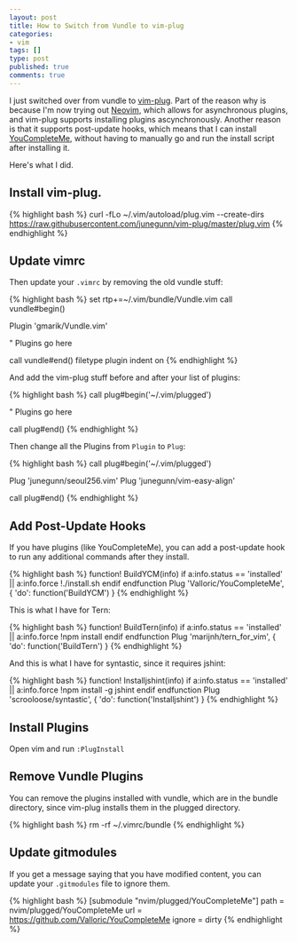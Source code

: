 ```yaml
---
layout: post
title: How to Switch from Vundle to vim-plug
categories:
- vim
tags: []
type: post
published: true
comments: true
---
```


I just switched over from vundle to [vim-plug](https://github.com/junegunn/vim-plug). Part of the reason why is because I'm now trying out [Neovim](http://neovim.org/), which allows for asynchronous plugins, and vim-plug supports installing plugins ascynchronously. Another reason is that it supports post-update hooks, which means that I can install [YouCompleteMe](http://valloric.github.io/YouCompleteMe/), without having to manually go and run the install script after installing it.

Here's what I did.

## Install vim-plug.

{% highlight bash %}
curl -fLo ~/.vim/autoload/plug.vim --create-dirs \
    https://raw.githubusercontent.com/junegunn/vim-plug/master/plug.vim
{% endhighlight %}

## Update vimrc

Then update your `.vimrc` by removing the old vundle stuff:

{% highlight bash %}
set rtp+=~/.vim/bundle/Vundle.vim
call vundle#begin()

Plugin 'gmarik/Vundle.vim'

" Plugins go here

call vundle#end()
filetype plugin indent on
{% endhighlight %}

And add the vim-plug stuff before and after your list of plugins:

{% highlight bash %}
call plug#begin('~/.vim/plugged')

" Plugins go here

call plug#end()
{% endhighlight %}

Then change all the Plugins from `Plugin` to `Plug`:

{% highlight bash %}
call plug#begin('~/.vim/plugged')

Plug 'junegunn/seoul256.vim'
Plug 'junegunn/vim-easy-align'

call plug#end()
{% endhighlight %}

## Add Post-Update Hooks

If you have plugins (like YouCompleteMe), you can add a post-update hook to run any additional commands after they install.

{% highlight bash %}
function! BuildYCM(info)
  if a:info.status == 'installed' || a:info.force
    !./install.sh
  endif
endfunction
Plug 'Valloric/YouCompleteMe', { 'do': function('BuildYCM') }
{% endhighlight %}

This is what I have for Tern:

{% highlight bash %}
function! BuildTern(info)
  if a:info.status == 'installed' || a:info.force
    !npm install
  endif
endfunction
Plug 'marijnh/tern_for_vim', { 'do': function('BuildTern') }
{% endhighlight %}

And this is what I have for syntastic, since it requires jshint:

{% highlight bash %}
function! Installjshint(info)
  if a:info.status == 'installed' || a:info.force
    !npm install -g jshint
  endif
endfunction
Plug 'scrooloose/syntastic', { 'do': function('Installjshint') }
{% endhighlight %}

## Install Plugins

Open vim and run `:PlugInstall`

## Remove Vundle Plugins

You can remove the plugins installed with vundle, which are in the bundle directory, since vim-plug installs them in the plugged directory.

{% highlight bash %}
rm -rf ~/.vimrc/bundle
{% endhighlight %}

## Update gitmodules

If you get a message saying that you have modified content, you can update your `.gitmodules` file to ignore them.

{% highlight bash %}
[submodule "nvim/plugged/YouCompleteMe"]
	path = nvim/plugged/YouCompleteMe
 	url = https://github.com/Valloric/YouCompleteMe
 	ignore = dirty
{% endhighlight %}
